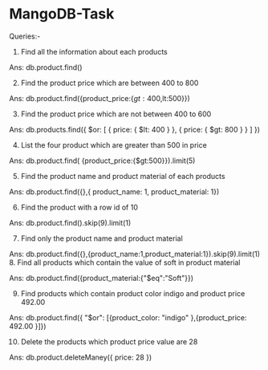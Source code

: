 # MangoDB-Task

Queries:-

1.	Find all the information about each products

Ans: db.product.find()

2.	Find the product price which are between 400 to 800

Ans: db.product.find({product_price:{$gt:400,$lt:500}})

3.	Find the product price which are not between 400 to 600

Ans: db.products.find({ $or: [ { price: { $lt: 400 } }, { price: { $gt: 800 } } ] })

4.	List the four product which are greater than 500 in price 

Ans: db.product.find( {product_price:{$gt:500}}).limit(5)

5.	Find the product name and product material of each products

Ans: db.product.find({},{ product_name: 1, product_material: 1})

6.	Find the product with a row id of 10

Ans: db.product.find().skip(9).limit(1)

7.	Find only the product name and product material

Ans: db.product.find({},{product_name:1,product_material:1}).skip(9).limit(1)
8.	Find all products which contain the value of soft in product material 

Ans: db.product.find({product_material:{"$eq":"Soft"}})

9.	Find products which contain product color indigo  and product price 492.00

Ans: db.product.find({ "$or": [{product_color: "indigo" },{product_price: 492.00 }]})

10.	Delete the products which product price value are 28

Ans: db.product.deleteManey({ price: 28 })

